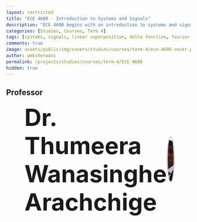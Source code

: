 ```yaml
---
layout: restricted
title: "ECE 4600 - Introduction to Systems and Signals"
description: "ECE 4600 begins with an introduction to systems and signals, and includes mechanical and electrical analogues; principles of linear superposition and time-invariance; definitions, properties, and use of the delta function; applications of complex variables and functions; impulse and step responses; input-output relations of continuous-time systems in terms of convolution and transfer functions; frequency response plots; the Fourier transform and applications; Laplace transforms with application to filtering, communications, and controls."
categories: [Studies, Courses, Term 4]
tags: [systems, signals, linear superposition, delta function, fourier transform, laplace transform, convolution, transfer functions]
comments: true
image: assets/public/img/covers/studies/courses/term-4/ece-4600-cover.png
author: wmksherwani
permalink: /projects/studies/courses/term-4/ECE-4600
hidden: true
---
```


## Professor

<html lang="en">
<head>
    <meta charset="UTF-8">
    <meta name="viewport" content="width=device-width, initial-scale=1.0">
</head>
<div id="name-wrapper" style="margin: 0;">
    <div style="display: flex; justify-content: space-between; align-items: center; padding: 0 50px;">
        <div style="font-size: 4rem; font-weight: bold;">Dr. Thumeera Wanasinghe Arachchige</div>
        <div>
            <img src="assets/public/img/people/Thumeera Wanasinghe Arachchige.png" alt="Thumeera Wanasinghe Arachchige" 
                 style="width: 120px; height: 120px; object-fit: cover; border-radius: 50%; border: 3px solid #ccc;">
        </div>
    </div>
</div>
</html>

<!-- <html lang="en">
<head>
    <meta charset="UTF-8">
    <meta name="viewport" content="width=device-width, initial-scale=1.0">
    <title>Star Rating</title>
    <link href="https://cdnjs.cloudflare.com/ajax/libs/font-awesome/6.0.0-beta3/css/all.min.css" rel="stylesheet">
</head>
<div id="star-wrapper" style="margin: 0; display: flex; justify-content: center; align-items: center;">
    <div style="display: flex; justify-content: center; align-items: center; font-size: 50px;">
        <i class="fas fa-star" style="color: gold;"></i>
        <i class="fas fa-star" style="color: gold;"></i>
        <i class="fas fa-star" style="color: gold;"></i>
        <i class="fas fa-star" style="color: gold;"></i>
        <i class="fas fa-star" style="color: gold;"></i>
    </div>
</div>
</html> -->
